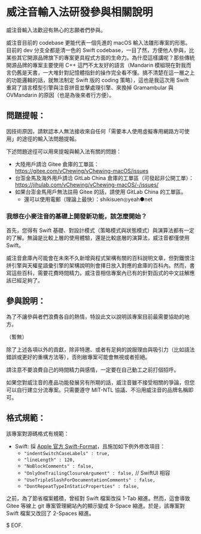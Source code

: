 # 威注音輸入法研發參與相關說明

威注音輸入法歡迎有熱心的志願者們參與。

威注音目前的 codebase 更能代表一個先進的 macOS 輸入法雛形專案的形態。目前的 dev 分支全都是清一色的 Swift codebase，一目了然，方便他人參與，比某些其它開源品牌旗下的專案更具程式方面的生命力。為什麼這樣講呢？那些傳統開源品牌的專案主要使用 C++ 這門不太友好的語言（Mandarin 模組現在對我而言仍舊是天書，一大堆針對記憶體指針的操作完全看不懂。搞不清楚在這一層之上的功能邏輯的話，就無法制定 Swift 版的 coding 策略），這也是我這次用 Swift 重寫了語言模型引擎與注音拼音並擊處理引擎、來換掉 Gramambular 與 OVMandarin 的原因（也是為後來者行方便）。

## 問題提報：

因技術原因，請默認本人無法接收來自任何「需要本人使用虛擬專用網路方可使用」的途徑的輸入法問題提報。

下述問題途徑可以用來提報與輸入法有關的問題：

- 大陸用戶請洽 Gitee 倉庫的工單區：https://gitee.com/vChewing/vChewing-macOS/issues
- 台澎金馬及海外用戶請洽 GitLab China 倉庫的工單區（可發起非公開工單）：https://jihulab.com/vChewing/vChewing-macOS/-/issues/
- 如果台澎金馬用戶無法註冊 Gitee 的話，請使用 GitLab China 的工單區。
  - 還可以使用電郵（理論上最快）：shikisuen◎yeah●net

### 我想在小麥注音的基礎上開發新功能，該怎麼開始？

首先，您得有 Swift 基礎、對設計模式（策略模式與狀態模式）與演算法都有一定的了解。無論是比較上層的使用體驗，還是比較底層的演算法，威注音都僅使用 Swift。

威注音倉庫內可能會在未來不久新增與程式架構有關的百科說明文章，但對鐵恨注拼引擎與天權星語彙引擎的架構說明則會擇日放入對應的倉庫的百科內。然而，書寫這些百科，需要花費時間精力。威注音相信專案內已有的針對函式的中文註解應該已經足夠了。

## 參與說明：

為了不讓參與者們浪費各自的熱情，特設此文以說明該專案目前最需要協助的地方。

（暫無）

除了上述各項以外的貢獻，除非特邀、或者有足夠的說服理由與吸引力（比如語法錯誤或更好的重構方法等），否則敝專案可能會無視或者拒絕。

請注意不要浪費自己的時間精力與感情，一定要在自己動工之前打個招呼。

如果您對威注音的產品功能發展另有所期的話，威注音雖不接受相關的爭論，但您可以自行建立分流專案。只需要遵守 MIT-NTL 協議、不沿用威注音的品牌名稱即可。

## 格式規範：

該專案對源碼格式有規範：

- Swift: 採 [Apple 官方 Swift-Format](https://github.com/apple/swift-format)，且施加如下例外修改項目：
	- `"indentSwitchCaseLabels" : true,`
	- `"lineLength" : 120,`
	- `"NoBlockComments" : false,`
    - `"OnlyOneTrailingClosureArgument" : false,` // SwiftUI 相容
    - `"UseTripleSlashForDocumentationComments" : false,`
    - `"DontRepeatTypeInStaticProperties" : false,`

之前，為了節省檔案體積，曾經對 Swift 檔案改採 1-Tab 縮進。然而，這會導致 Gitee 等線上 git 專案管理網站內的顯示變成 8-Space 縮進。於是，該專案對 Swift 檔案又改回了 2-Spaces 縮進。

$ EOF.
